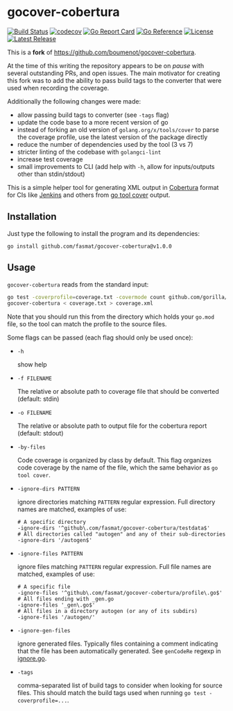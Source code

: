 # gocover-cobertura

[![Build Status](https://img.shields.io/github/actions/workflow/status/fasmat/gocover-cobertura/ci.yml)](https://github.com/fasmat/gocover-cobertura/actions/workflows/ci.yml)
[![codecov](https://codecov.io/gh/fasmat/gocover-cobertura/graph/badge.svg?token=2WFR1O5B42)](https://codecov.io/gh/fasmat/gocover-cobertura)
[![Go Report Card](https://goreportcard.com/badge/github.com/fasmat/gocover-cobertura)](https://goreportcard.com/report/github.com/fasmat/gocover-cobertura)
[![Go Reference](https://pkg.go.dev/badge/github.com/fasmat/gocover-cobertura?status.svg)](https://pkg.go.dev/github.com/fasmat/gocover-cobertura?tab=doc)
[![License](https://img.shields.io/github/license/fasmat/gocover-cobertura)](./LICENSE)
[![Latest Release](https://img.shields.io/github/v/release/fasmat/gocover-cobertura)](https://github.com/fasmat/gocover-cobertura/releases/latest)

This is a **fork** of <https://github.com/boumenot/gocover-cobertura>.

At the time of this writing the repository appears to be on *pause* with several outstanding PRs, and open issues.
The main motivator for creating this fork was to add the ability to pass build tags to the converter that were used
when recording the coverage.

Additionally the following changes were made:

- allow passing build tags to converter (see `-tags` flag)
- update the code base to a more recent version of go
- instead of forking an old version of `golang.org/x/tools/cover` to parse the coverage profile, use the latest version of the package directly
- reduce the number of dependencies used by the tool (3 vs 7)
- stricter linting of the codebase with `golangci-lint`
- increase test coverage
- small improvements to CLI (add help with `-h`, allow for inputs/outputs other than stdin/stdout)

This is a simple helper tool for generating XML output in [Cobertura](http://cobertura.sourceforge.net/) format
for CIs like [Jenkins](https://wiki.jenkins-ci.org/display/JENKINS/Cobertura+Plugin) and others
from [go tool cover](https://github.com/golang/go/tree/master/src/cmd/cover/) output.

## Installation

Just type the following to install the program and its dependencies:

```shell
go install github.com/fasmat/gocover-cobertura@v1.0.0
```

## Usage

`gocover-cobertura` reads from the standard input:

```bash
go test -coverprofile=coverage.txt -covermode count github.com/gorilla/mux
gocover-cobertura < coverage.txt > coverage.xml
```

Note that you should run this from the directory which holds your `go.mod` file, so the tool can match the profile to
the source files.

Some flags can be passed (each flag should only be used once):

- `-h`

  show help

- `-f FILENAME`

  The relative or absolute path to coverage file that should be converted (default: stdin)

- `-o FILENAME`

  The relative or absolute path to output file for the cobertura report (default: stdout)

- `-by-files`

  Code coverage is organized by class by default. This flag organizes code
  coverage by the name of the file, which the same behavior as `go tool cover`.

- `-ignore-dirs PATTERN`

  ignore directories matching `PATTERN` regular expression. Full directory names are matched, examples of use:

  ```shell
  # A specific directory
  -ignore-dirs '^github\.com/fasmat/gocover-cobertura/testdata$'
  # All directories called "autogen" and any of their sub-directories
  -ignore-dirs '/autogen$'
  ```

- `-ignore-files PATTERN`

  ignore files matching `PATTERN` regular expression. Full file names are matched, examples of use:

  ```shell
  # A specific file
  -ignore-files '^github\.com/fasmat/gocover-cobertura/profile\.go$'
  # All files ending with _gen.go
  -ignore-files '_gen\.go$'
  # All files in a directory autogen (or any of its subdirs)
  -ignore-files '/autogen/'
  ```

- `-ignore-gen-files`

  ignore generated files. Typically files containing a comment indicating that the file has been automatically
  generated. See `genCodeRe` regexp in [ignore.go](ignore.go).

- `-tags`

  comma-separated list of build tags to consider when looking for source files. This should match the build tags
  used when running `go test -coverprofile=...`.
